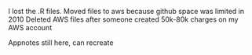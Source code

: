 
I lost the .R files. 
Moved files to aws because github space was limited in 2010
Deleted AWS files after someone created 50k-80k charges on my AWS account

Appnotes still here, can recreate 
